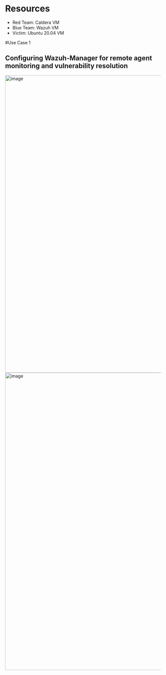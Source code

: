 # Resources
- Red Team: Caldera VM
- Blue Team: Wazuh VM
- Victim: Ubuntu 20.04 VM

#Use Case 1
## Configuring Wazuh-Manager for remote agent monitoring and vulnerability resolution

<img width="958" alt="image" src="https://github.com/bmcda37/IndependentResearch-SIEM/assets/157663194/2048633f-66a7-4fb5-ae1d-1ace5049cb32">

<img width="958" alt="image" src="https://github.com/bmcda37/IndependentResearch-SIEM/assets/157663194/b661d6b3-b127-422d-a338-62442d13030e">
